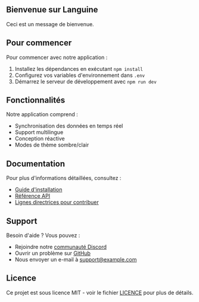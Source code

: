 ## Bienvenue sur Languine

Ceci est un message de bienvenue.

## Pour commencer

Pour commencer avec notre application :

1. Installez les dépendances en exécutant `npm install`
2. Configurez vos variables d'environnement dans `.env`
3. Démarrez le serveur de développement avec `npm run dev`

## Fonctionnalités

Notre application comprend :

- Synchronisation des données en temps réel
- Support multilingue
- Conception réactive
- Modes de thème sombre/clair

## Documentation

Pour plus d'informations détaillées, consultez :

- [Guide d'installation](./installation.md)
- [Référence API](./api-reference.md)
- [Lignes directrices pour contribuer](./contributing.md)

## Support

Besoin d'aide ? Vous pouvez :

- Rejoindre notre [communauté Discord](https://discord.gg/example)
- Ouvrir un problème sur [GitHub](https://github.com/example/repo)
- Nous envoyer un e-mail à support@example.com

## Licence

Ce projet est sous licence MIT - voir le fichier [LICENCE](./LICENSE) pour plus de détails.